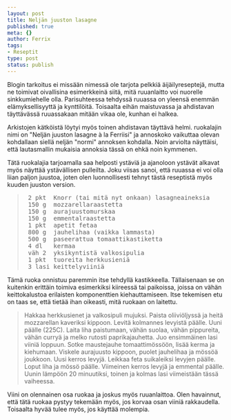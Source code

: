 ```yaml
--- 
layout: post
title: Neljän juuston lasagne
published: true
meta: {}
author: Ferrix
tags: 
- Reseptit
type: post
status: publish
---
```

Blogin tarkoitus ei missään nimessä ole tarjota pelkkiä
äijäilyreseptejä, mutta ne toimivat oivallisina esimerkkeinä siitä,
mitä ruuanlaitto voi nuorelle sinkkumiehelle olla. Parisuhteessa
tehdyssä ruuassa on yleensä enemmän elämyksellisyyttä ja kynttilöitä.
Toisaalta eihän maistuvassa ja ahdistavan täyttävässä ruuassakaan
mitään vikaa ole, kunhan ei halkea.

Arkistojen kätköistä löytyi myös toinen ahdistavan täyttävä helmi.
ruokalajin nimi on "Neljän juuston lasagne à la Ferriisi" ja annoskoko
vaikuttaa olevan kohdallaan siellä neljän "normi" annoksen kohdalla.
Noin arviolta näyttäisi, että lautasmallin mukaisia annoksia tässä on
ehkä noin kymmenen.

Tätä ruokalajia tarjoamalla saa helposti ystäviä ja ajanoloon ystävät
alkavat myös näyttää ystävällisen pulleilta. Joku viisas sanoi, että
ruuassa ei voi olla liian paljon juustoa, joten olen luonnollisesti
tehnyt tästä reseptistä myös kuuden juuston version.

<blockquote>
<pre>
 2 pkt	Knorr (tai mitä nyt onkaan) lasagneaineksia
 150 g	mozzarellaraastetta
 150 g	aurajuustomurskaa
 150 g	emmentalraastetta
 1 pkt	apetit fetaa
 800 g 	jauhelihaa (vaikka lammasta)
 500 g	paseerattua tomaattikastiketta
 4 dl	kermaa
 väh 2	yksikyntistä valkosipulia
 1 pkt	tuoreita herkkusieniä
 3 lasi	keittelyviiniä
</pre>
</blockquote>

Tämä ruoka onnistuu paremmin itse tehdyllä kastikkeella. Tällaisenaan se on kuitenkin erittäin toimiva esimerkiksi kiireessä tai paikoissa, joissa on vähän keittokalustoa erilaisten komponenttien kiehauttamiseen. Itse tekemisen etu on taas se, että tietää ihan oikeasti, mitä ruokaan on laitettu.

<blockquote>Hakkaa herkkusienet ja valkosipuli mujuksi. Paista
oliiviöljyssä ja heitä mozzarellan kaveriksi kippoon. Levitä kolmannes
levyistä päälle. Uuni päälle (225C). Laita liha paistumaan, vähän
suolaa, vähän pippureita, vähän curryä ja melko rutosti
paprikajauhetta. Juo ensimmäinen lasi viiniä loppuun. Sotke
maustejauhe tomaattimössöön, lisää kerma ja kiehumaan. Viskele
aurajuusto kippoon, puolet jauhelihaa ja mössöä joukkoon. Uusi kerros
levyjä. Leikkaa feta suikaleiksi levyjen päälle. Loput liha ja mössö
päälle. Viimeinen kerros levyjä ja emmental päälle. Uunin lämpöön 20
minuutiksi, toinen ja kolmas lasi viimeistään tässä
vaiheessa.</blockquote>

Viini on olennainen osa ruokaa ja joskus myös ruuanlaittoa. Olen
havainnut, että tätä ruokaa pystyy tekemään myös, jos korvaa osan
viiniä rakkaudella. Toisaalta hyvää tulee myös, jos käyttää molempia.
